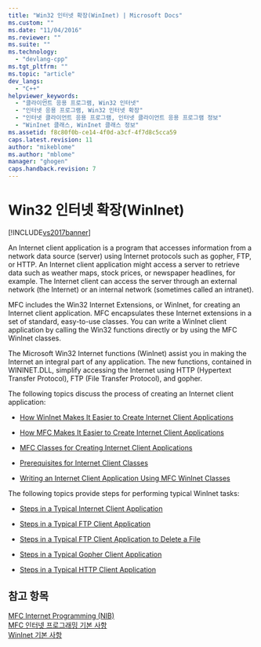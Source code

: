 ```yaml
---
title: "Win32 인터넷 확장(WinInet) | Microsoft Docs"
ms.custom: ""
ms.date: "11/04/2016"
ms.reviewer: ""
ms.suite: ""
ms.technology: 
  - "devlang-cpp"
ms.tgt_pltfrm: ""
ms.topic: "article"
dev_langs: 
  - "C++"
helpviewer_keywords: 
  - "클라이언트 응용 프로그램, Win32 인터넷"
  - "인터넷 응용 프로그램, Win32 인터넷 확장"
  - "인터넷 클라이언트 응용 프로그램, 인터넷 클라이언트 응용 프로그램 정보"
  - "WinInet 클래스, WinInet 클래스 정보"
ms.assetid: f8c80f0b-ce14-4f0d-a3cf-4f7d8c5cca59
caps.latest.revision: 11
author: "mikeblome"
ms.author: "mblome"
manager: "ghogen"
caps.handback.revision: 7
---
```

# Win32 인터넷 확장(WinInet)
[!INCLUDE[vs2017banner](../assembler/inline/includes/vs2017banner.md)]

An Internet client application is a program that accesses information from a network data source \(server\) using Internet protocols such as gopher, FTP, or HTTP.  An Internet client application might access a server to retrieve data such as weather maps, stock prices, or newspaper headlines, for example.  The Internet client can access the server through an external network \(the Internet\) or an internal network \(sometimes called an intranet\).  
  
 MFC includes the Win32 Internet Extensions, or WinInet, for creating an Internet client application.  MFC encapsulates these Internet extensions in a set of standard, easy\-to\-use classes.  You can write a WinInet client application by calling the Win32 functions directly or by using the MFC WinInet classes.  
  
 The Microsoft Win32 Internet functions \(WinInet\) assist you in making the Internet an integral part of any application.  The new functions, contained in WININET.DLL, simplify accessing the Internet using HTTP \(Hypertext Transfer Protocol\), FTP \(File Transfer Protocol\), and gopher.  
  
 The following topics discuss the process of creating an Internet client application:  
  
-   [How WinInet Makes It Easier to Create Internet Client Applications](../mfc/how-wininet-makes-it-easier-to-create-internet-client-applications.md)  
  
-   [How MFC Makes It Easier to Create Internet Client Applications](../mfc/how-mfc-makes-it-easier-to-create-internet-client-applications.md)  
  
-   [MFC Classes for Creating Internet Client Applications](../mfc/mfc-classes-for-creating-internet-client-applications.md)  
  
-   [Prerequisites for Internet Client Classes](../mfc/prerequisites-for-internet-client-classes.md)  
  
-   [Writing an Internet Client Application Using MFC WinInet Classes](../mfc/writing-an-internet-client-application-using-mfc-wininet-classes.md)  
  
 The following topics provide steps for performing typical WinInet tasks:  
  
-   [Steps in a Typical Internet Client Application](../mfc/steps-in-a-typical-internet-client-application.md)  
  
-   [Steps in a Typical FTP Client Application](../mfc/steps-in-a-typical-ftp-client-application.md)  
  
-   [Steps in a Typical FTP Client Application to Delete a File](../mfc/steps-in-a-typical-ftp-client-application-to-delete-a-file.md)  
  
-   [Steps in a Typical Gopher Client Application](../mfc/steps-in-a-typical-gopher-client-application.md)  
  
-   [Steps in a Typical HTTP Client Application](../mfc/steps-in-a-typical-http-client-application.md)  
  
## 참고 항목  
 [MFC Internet Programming \(NIB\)](http://msdn.microsoft.com/ko-kr/0f7a1f3a-385b-4d56-a55b-0d766840c58a)   
 [MFC 인터넷 프로그래밍 기본 사항](../mfc/mfc-internet-programming-basics.md)   
 [WinInet 기본 사항](../mfc/wininet-basics.md)